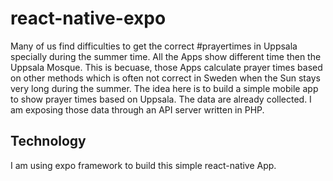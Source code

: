 # react-native-expo
Many of us find difficulties to get the correct #prayertimes in Uppsala specially during the summer time. All the Apps show different time then the Uppsala Mosque. This is becuase, those Apps calculate prayer times based on other methods which is often not correct in Sweden when the Sun stays very long during the summer. The idea here is to build a simple mobile app to show prayer times based on Uppsala. The data are already collected. I am exposing those data through an API server written in PHP.

## Technology
I am using expo framework to build this simple react-native App.

